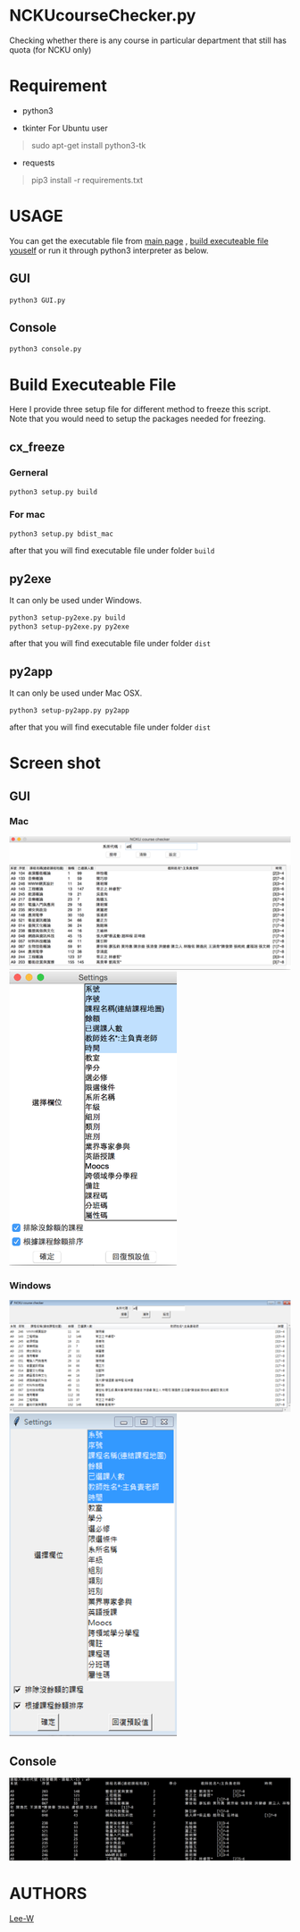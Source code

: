 # NCKUcourseChecker.py
Checking whether there is any course in particular department that still has quota (for NCKU only)

# Requirement
- python3

- tkinter
For Ubuntu user
> sudo apt-get install python3-tk

- requests
> pip3 install -r requirements.txt


# USAGE
You can get the executable file from [main page](http://lee-w.github.io/NCKU-course-checker/)
, [build executeable file youself](#exe) or run it through python3 interpreter as below.


## GUI

```shell
python3 GUI.py
```

## Console

```shell
python3 console.py
```

<a name="exe"></a>
# Build Executeable File
Here I provide three setup file for different method to freeze this script.  
Note that you would need to setup the packages needed for freezing.

## cx_freeze

### Gerneral

```shell
python3 setup.py build
```

### For mac

```shell
python3 setup.py bdist_mac
```

after that you will find executable file under folder `build`

## py2exe
It can only be used under Windows.

```shell
python3 setup-py2exe.py build
python3 setup-py2exe.py py2exe
```

after that you will find executable file under folder `dist`

## py2app
It can only be used under Mac OSX.

```shell
python3 setup-py2app.py py2app
```

after that you will find executable file under folder `dist`


# Screen shot
## GUI
### Mac
![mac_main](./img/mac_main.png)
<img src="./img/mac_setting.png" alt="mac_setting" width="300">

### Windows
![win_main](./img/win_main.png)
<img src="./img/win_setting.png" alt="win_setting" width="300">

## Console
![console.py](./img/console.png)


# AUTHORS
[Lee-W](https://github.com/Lee-W/)
